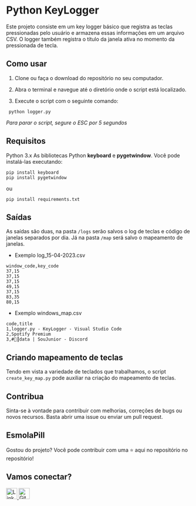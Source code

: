 # Python KeyLogger

Este projeto consiste em um key logger básico que registra as teclas pressionadas pelo usuário e armazena essas informações em um arquivo CSV. O logger também registra o título da janela ativa no momento da pressionada de tecla.



## Como usar

1. Clone ou faça o download do repositório no seu computador.

2. Abra o terminal e navegue até o diretório onde o script está localizado.

3. Execute o script com o seguinte comando:


```shell
 python logger.py
```

_Para parar o script, segure o ESC por 5 segundos_

## Requisitos 

Python 3.x
As bibliotecas Python **keyboard** e **pygetwindow**. Você pode instalá-las executando:

```
pip install keyboard
pip install pygetwindow
```

ou

```
pip install requirements.txt
```

## Saídas

As saídas são duas, na pasta `/logs` serão salvos o log de teclas e código de janelas separados por dia. Já na pasta `/map` será salvo o mapeamento de janelas. 

- Exemplo log_15-04-2023.csv

```
window_code,key_code
37,15
37,15
37,15
49,15
37,15
83,35
80,15
```

- Exemplo windows_map.csv

```
code,title
1,logger.py - KeyLogger - Visual Studio Code
2,Spotify Premium
3,#🥤┃data | SouJunior - Discord

```

## Criando mapeamento de teclas

Tendo em vista a variedade de teclados que trabalhamos, o script `create_key_map.py` pode auxiliar na criação do mapeamento de teclas.


## Contribua

Sinta-se à vontade para contribuir com melhorias, correções de bugs ou novos recursos. Basta abrir uma issue ou enviar um pull request.

## EsmolaPill

Gostou do projeto? Você pode contribuir com uma ⭐️ aqui no repositório no repositório!


## Vamos conectar?

<div align="left">
  <a href="https://linkedin.com/in/moscarde" target="_blank">
    <img src="https://img.shields.io/badge/-LinkedIn-333333?style=flat&logo=linkedin&logoColor=0072b1" alt="Linkedin logo" height="30px" />
  </a>
  <a href="https://github.com/moscarde" target="_blank">
    <img src="https://img.shields.io/badge/-Github-333333?style=flat&logo=github&logoColor=00000"  alt="Github logo" height="30px"  />
  </a>
    
  
</div>